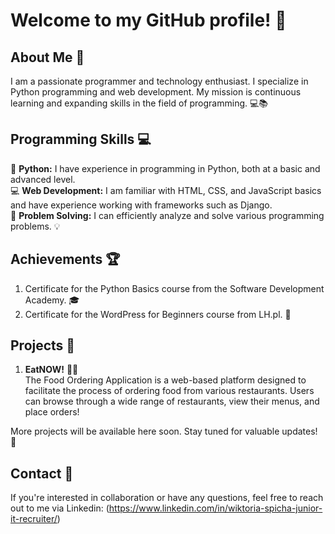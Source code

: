 # Welcome to my GitHub profile! 👋

## About Me 💼
I am a passionate programmer and technology enthusiast. I specialize in Python programming and web development. My mission is continuous learning and expanding skills in the field of programming. 💻📚

## Programming Skills 💻
🐍 **Python:** I have experience in programming in Python, both at a basic and advanced level.  
💻 **Web Development:** I am familiar with HTML, CSS, and JavaScript basics and have experience working with frameworks such as Django.  
🔧 **Problem Solving:** I can efficiently analyze and solve various programming problems. 💡

## Achievements 🏆
1) Certificate for the Python Basics course from the Software Development Academy. 🎓  
2) Certificate for the WordPress for Beginners course from LH.pl. 🌟

## Projects 🚀
1) **EatNOW!** 🍔📱  
The Food Ordering Application is a web-based platform designed to facilitate the process of ordering food from various restaurants. Users can browse through a wide range of restaurants, view their menus, and place orders!

More projects will be available here soon. Stay tuned for valuable updates! 🚀

## Contact 📧
If you're interested in collaboration or have any questions, feel free to reach out to me via Linkedin: (https://www.linkedin.com/in/wiktoria-spicha-junior-it-recruiter/)
